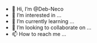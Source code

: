 - 👋 Hi, I’m @Deb-Neco
- 👀 I’m interested in ...
- 🌱 I’m currently learning ...
- 💞️ I’m looking to collaborate on ...
- 📫 How to reach me ...

<!---
Deb-Neco/Deb-Neco is a ✨ special ✨ repository because its `README.md` (this file) appears on your GitHub profile.
You can click the Preview link to take a look at your changes.
--->
